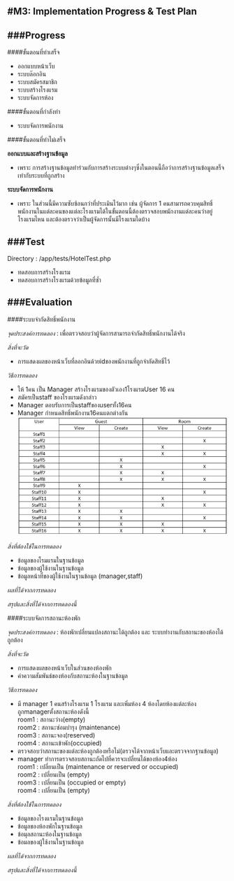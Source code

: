 #M3: Implementation Progress & Test Plan
--------------------------
###Progress
--------------------------
####ขั้นตอนที่ทำเสร็จ
- ออกแบบหน้าเว็บ  
- ระบบล๊อกอิน  
- ระบบสมัครสมาชิก  
- ระบบสร้างโรงแรม  
- ระบบจัดการห้อง  

####ขั้นตอนที่กำลังทำ  
- ระบบจัดการพนักงาน  

####ขั้นตอนที่ทำไม่เสร็จ  

**ออกแบบและสร้างฐานข้อมูล**  
- เพราะ การสร้างฐานข้อมูลทำร่วมกับการสร้างระบบต่างๆซึ่งในตอนนี้ถือว่าการสร้างฐานข้อมูลเสร็จเท่ากับระบบที่ถูกสร้าง  

**ระบบจัดการพนักงาน**  
- เพราะ ในส่วนนี้มีความซับซ้อนกว่าที่ประเมินไว้มาก เช่น  ผู้จัดการ 1 คนสามารถควบคุมสิทธิ์พนักงานในแต่ละคนของแต่ละโรงแรมได้ในขั้นตอนนี้ต้องตรวจสอบพนักงานแต่ละคนว่าอยู่โรงแรมไหน และต้องตรวจว่าเป็นผู้จัดการนั้นมีโรงแรมใดบ้าง  

###Test 
--------------------------
Directory : /app/tests/HotelTest.php
- ทดสอบการสร้างโรงแรม
- ทดสอบการสร้างโรงแรมด้วยข้อมูลที่ซ้ำ

###Evaluation
--------------------------

####ระบบจำกัดสิทธิ์พนักงาน

*จุดประสงค์การทดลอง* : เพื่อตรวจสอบว่าผู้จัดการสามารถจำกัดสิทธิ์พนักงานได้จริง  

*สิ่งที่จะวัด*
- การแสดงผลของหน้าเว็บที่ลอกอินด้วยidของพนักงานที่ถูกจำกัดสิทธิ์ไว้  

*วิธีการทดลอง*
- ให้ 1คน เป็น Manager สร้างโรงแรมของตัวเอง1โรงแรมUser 16 คน  
- สมัครเป็นstaff ของโรงแรมดังกล่าว  
- Manager ตอบรับการเป็นstaffของuserทั้ง16คน  
- Manager กำหนดสิทธิ์พนักงาน16คนแตกต่างกัน  
![Table staff test](https://github.com/CE-KMITL-OOAD-2014/hotel-management-system/blob/master/images/table-staff-test.JPG)  

*สิ่งที่ต้องใช้ในการทดลอง*  
- ข้อมูลของโรมแรมในฐานข้อมูล    
- ข้อมูลของผู้ใช้งานในฐานข้อมูล    
- ข้อมูลหน้าที่ของผู้ใช้งานในฐานข้อมูล (manager,staff)  

*ผลที่ได้จากการทดลอง*  

*สรุปและสิ่งที่ได้จากการทดลองนี้*  

####ระบบจัดการสถานะห้องพัก  

*จุดประสงค์การทดลอง* : ห้องพักเปลี่ยนแปลงสถานะได้ถูกต้อง และ ระบบทำงานกับสถานะของห้องได้ถูกต้อง    

*สิ่งที่จะวัด*  
- การแสดงผลของหน้าเว็บในส่วนของห้องพัก  
- ค่าความสัมพันธ์ของห้องกับสถานะห้องในฐานข้อมูล  

*วิธีการทดลอง*  
- มี manager 1 คนสร้างโรงแรม 1 โรงแรม และเพิ่มห้อง 4 ห้องโดยห้องแต่ละห้องถูกmanagerตั้งสถานะห้องดังนี้  
room1 : สถานะว่าง(empty)  
room2 : สถานะซ่อมบำรุง (maintenance)  
room3 : สถานะจอง(reserved)  
room4 : สถานะเข้าพัก(occupied)  
- ตรวจสอบว่าสถานะของแต่ละห้องถูกต้องหรือไม่(ตรวจได้จากหน้าเว็บและตรวจจากฐานข้อมูล)  
- manager ทำการตรวจสอบสถานะถัดไปที่ควรจะเปลี่ยนได้ของห้อง4ห้อง  
room1 : เปลี่ยนเป็น (maintenance or reserved or occupied)  
room2 : เปลี่ยนเป็น (empty)  
room3 : เปลี่ยนเป็น (occupied or empty)  
room4 : เปลี่ยนเป็น (empty)  

*สิ่งที่ต้องใช้ในการทดลอง*  
- ข้อมูลของโรงแรมในฐานข้อมูล   
- ข้อมูลของห้องพักในฐานข้อมูล  
- ข้อมุลสถานะห้องในฐานข้อมูล  
- ข้อมลของผู้ใช้งานในฐานข้อมูล  

*ผลที่ได้จากการทดลอง*

*สรุปและสิ่งที่ได้จากการทดลองนี้*
